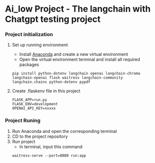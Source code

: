 # Ai_low Project - The langchain with Chatgpt testing project
### Project initialization 

1. Set up running environment
    - Install [Anaconda](https://www.anaconda.com/download) and create a new virtual environment
    - Open the virtual environment terminal and install all required packages
    ```
    pip install python-dotenv langchain openai langchain-chroma langchain-openai flask waitress langchain-community langchain.chains python-dotenv pypdf
    ```

2. Create .flaskenv file in this project
    ```
    FLASK_APP=run.py
    FLASK_ENV=development
    OPENAI_API_KEY=xxxxx
    ```

### Project Runing
1. Run Anaconda and open the corresponding terminal
2. CD to the project repository
3. Run project
    - In terminal, input this command
    ```
    waitress-serve --port=8080 run:app
    ```